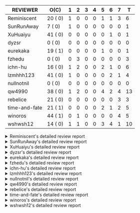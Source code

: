 |   REVIEWER    |  O(C)   | 1 | 2 | 3 | 4 | 5 | 6 | 7 | T  |
|---------------|---------|---|---|---|---|---|---|---|----|
| Reminiscent   | 20 ( 0) | 1 | 0 | 0 | 0 | 1 | 1 | 3 |  6 |
| SunRunAway    |  7 ( 0) | 1 | 0 | 0 | 0 | 0 | 0 | 0 |  1 |
| XuHuaiyu      | 41 ( 0) | 0 | 0 | 0 | 0 | 0 | 1 | 0 |  1 |
| dyzsr         |  0 ( 0) | 0 | 0 | 0 | 0 | 0 | 0 | 0 |  0 |
| eurekaka      | 19 ( 1) | 0 | 0 | 0 | 0 | 1 | 0 | 0 |  1 |
| fzhedu        |  0 ( 0) | 0 | 3 | 0 | 0 | 0 | 0 | 0 |  3 |
| ichn-hu       | 16 ( 0) | 1 | 2 | 0 | 0 | 2 | 1 | 0 |  6 |
| lzmhhh123     | 41 ( 0) | 1 | 0 | 0 | 0 | 0 | 2 | 1 |  4 |
| nullnotnil    |  0 ( 0) | 0 | 0 | 0 | 0 | 0 | 0 | 0 |  0 |
| qw4990        | 38 ( 0) | 1 | 2 | 0 | 0 | 4 | 2 | 4 | 13 |
| rebelice      | 21 ( 0) | 0 | 0 | 0 | 0 | 0 | 0 | 3 |  3 |
| time-and-fate | 21 ( 1) | 0 | 0 | 0 | 0 | 2 | 1 | 2 |  5 |
| winoros       | 44 ( 1) | 0 | 1 | 0 | 0 | 0 | 0 | 4 |  5 |
| wshwsh12      | 14 ( 0) | 1 | 1 | 0 | 0 | 3 | 4 | 1 | 10 |


<details> 
  <summary>Reminiscent's detailed review report</summary> 

## To Be Reviewed

|    REPO    |                                                                          PR                                                                           | C | LASTED |
|------------|-------------------------------------------------------------------------------------------------------------------------------------------------------|---|--------|
| tidb/26261 | [util/ranger: fix wrong range calculation of prefix index when appending ranges to point ranges (#26066)](https://github.com/pingcap/tidb/pull/26261) |   | 40d21h |
| tidb/26474 | [planner: fix the unstable unit test TestTableFromMeta (#26463)](https://github.com/pingcap/tidb/pull/26474)                                          |   | 33d16h |
| tidb/26475 | [planner: fix the unstable unit test TestTableFromMeta (#26463)](https://github.com/pingcap/tidb/pull/26475)                                          |   | 33d16h |
| tidb/26476 | [planner: fix the unstable unit test TestTableFromMeta (#26463)](https://github.com/pingcap/tidb/pull/26476)                                          |   | 33d16h |
| tidb/26491 | [planner: fix the unstable test TestOrderedResultModeOnOtherOperators (#26481)](https://github.com/pingcap/tidb/pull/26491)                           |   | 32d23h |
| tidb/26492 | [planner: fix the unstable test TestOrderedResultModeOnOtherOperators (#26481)](https://github.com/pingcap/tidb/pull/26492)                           |   | 32d23h |
| tidb/26493 | [planner: fix the unstable test TestOrderedResultModeOnOtherOperators (#26481)](https://github.com/pingcap/tidb/pull/26493)                           |   | 32d23h |
| tidb/26498 | [planner: fix the unstable unit test `TestAnalyzeIncremental` (#26460)](https://github.com/pingcap/tidb/pull/26498)                                   |   | 32d20h |
| tidb/26499 | [planner: fix the unstable unit test `TestAnalyzeIncremental` (#26460)](https://github.com/pingcap/tidb/pull/26499)                                   |   | 32d20h |
| tidb/26501 | [planner: fix the unstable unit test `TestAnalyzeIncremental` (#26460)](https://github.com/pingcap/tidb/pull/26501)                                   |   | 32d19h |
| tidb/26503 | [planner: fix goroutine leak problem in some unit tests (#26500)](https://github.com/pingcap/tidb/pull/26503)                                         |   | 32d19h |
| tidb/26733 | [statistics: fix the fomula for checking outdated stats (#26728)](https://github.com/pingcap/tidb/pull/26733)                                         |   | 26d11h |
| tidb/26734 | [statistics: fix the fomula for checking outdated stats (#26728)](https://github.com/pingcap/tidb/pull/26734)                                         |   | 26d11h |
| tidb/26735 | [statistics: fix the fomula for checking outdated stats (#26728)](https://github.com/pingcap/tidb/pull/26735)                                         |   | 26d11h |
| tidb/26851 | [planner: fix the unstable test case TestAnalyzeIncremental (#26848)](https://github.com/pingcap/tidb/pull/26851)                                     |   | 21d15h |
| tidb/26852 | [planner: fix the unstable test case TestAnalyzeIncremental (#26848)](https://github.com/pingcap/tidb/pull/26852)                                     |   | 21d15h |
| tidb/26893 | [executor: fix several analyze related unstable tests (#26875)](https://github.com/pingcap/tidb/pull/26893)                                           |   | 20d18h |
| tidb/26911 | [planner: fix the issue that UnionScan returns wrong results in dynamic mode (#26876)](https://github.com/pingcap/tidb/pull/26911)                    |   | 19d23h |
| tidb/26912 | [planner: fix the issue that UnionScan returns wrong results in dynamic mode (#26876)](https://github.com/pingcap/tidb/pull/26912)                    |   | 19d22h |
| tidb/27161 | [planner: correctly set StatsVersion of tablePlan in copTask](https://github.com/pingcap/tidb/pull/27161)                                             |   | 12d15h |


## Reviewed in Last 7 Days

|    REPO    |                                                     PR                                                      | C | D |   R   |
|------------|-------------------------------------------------------------------------------------------------------------|---|---|-------|
| tidb/27433 | [planner/core: migrate leak tests to goleak](https://github.com/pingcap/tidb/pull/27433)                    |   | 1 | 3d18h |
| docs/6184  | [Updated sql-plan-management.md](https://github.com/pingcap/docs/pull/6184)                                 |   | 5 | 2d19h |
| tidb/27277 | [planner/cascades: migrate test-infra to testify ](https://github.com/pingcap/tidb/pull/27277)              |   | 6 | 2d6h  |
| tidb/27335 | [planner: fix some unstable prepare-cache test cases](https://github.com/pingcap/tidb/pull/27335)           |   | 7 | 0h    |
| tidb/27329 | [planner: fix two test cases that use the wrong collation name](https://github.com/pingcap/tidb/pull/27329) |   | 7 | 0h    |
| docs/6146  | [update doc for SPM](https://github.com/pingcap/docs/pull/6146)                                             |   | 7 | 6d20h |


</details> 


<details> 
  <summary>SunRunAway's detailed review report</summary> 

## To Be Reviewed

|    REPO    |                                                          PR                                                          | C | LASTED  |
|------------|----------------------------------------------------------------------------------------------------------------------|---|---------|
| tidb/19807 | [executor: parallel evaluation for hash aggregate distinct](https://github.com/pingcap/tidb/pull/19807)              |   | 354d10h |
| tidb/21834 | [planner: enhanced index range calculation plan](https://github.com/pingcap/tidb/pull/21834)                         |   | 251d18h |
| tidb/21956 | [planner/preprocessor: disallow into-outfile clause in some place](https://github.com/pingcap/tidb/pull/21956)       |   | 244d23h |
| tidb/25385 | [executor: global kill 32bits (local connID part)](https://github.com/pingcap/tidb/pull/25385)                       |   | 72d10h  |
| tidb/27528 | [executor: make `group_concat` function consider the collation (#27490)](https://github.com/pingcap/tidb/pull/27528) |   | 21h     |
| tidb/27529 | [executor: make `group_concat` function consider the collation (#27490)](https://github.com/pingcap/tidb/pull/27529) |   | 21h     |
| tidb/27530 | [executor: make `group_concat` function consider the collation (#27490)](https://github.com/pingcap/tidb/pull/27530) |   | 21h     |


## Reviewed in Last 7 Days

|     REPO     |                                              PR                                               | C | D |   R   |
|--------------|-----------------------------------------------------------------------------------------------|---|---|-------|
| docs-cn/6716 | [sysvar: add doc for tidb-restricted-read-only](https://github.com/pingcap/docs-cn/pull/6716) |   | 1 | 33d3h |


</details> 


<details> 
  <summary>XuHuaiyu's detailed review report</summary> 

## To Be Reviewed

|     REPO     |                                                                                          PR                                                                                          | C | LASTED  |
|--------------|--------------------------------------------------------------------------------------------------------------------------------------------------------------------------------------|---|---------|
| docs-cn/5561 | [Add sql optimization-related docs to toc](https://github.com/pingcap/docs-cn/pull/5561)                                                                                             |   | 183d15h |
| docs-cn/6716 | [sysvar: add doc for tidb-restricted-read-only](https://github.com/pingcap/docs-cn/pull/6716)                                                                                        |   | 33d18h  |
| tidb/21401   | [expression: incompatibility with MySQL for ADDTIME()](https://github.com/pingcap/tidb/pull/21401)                                                                                   |   | 267d11h |
| docs-cn/6757 | [Remove two deprecated flags](https://github.com/pingcap/docs-cn/pull/6757)                                                                                                          |   | 26d19h  |
| tidb/26364   | [planner: unify the terms NDV and cardinality in the optimizer (#26345)](https://github.com/pingcap/tidb/pull/26364)                                                                 |   | 35d22h  |
| tidb/26566   | [expression, executor: fix type infer for greatest/leastest(datetime) (#26533)](https://github.com/pingcap/tidb/pull/26566)                                                          |   | 29d17h  |
| tidb/26671   | [expression: Fix wrong charset and collation for case when function (#26663)](https://github.com/pingcap/tidb/pull/26671)                                                            |   | 28d10h  |
| tidb/26672   | [expression: Fix wrong charset and collation for case when function (#26663)](https://github.com/pingcap/tidb/pull/26672)                                                            |   | 28d10h  |
| tidb/26673   | [expression: Fix wrong charset and collation for case when function (#26663)](https://github.com/pingcap/tidb/pull/26673)                                                            |   | 28d10h  |
| tidb/26707   | [statistics: trigger auto-analyze based on histogram row count (#24382)](https://github.com/pingcap/tidb/pull/26707)                                                                 |   | 27d16h  |
| tidb/26724   | [expression: fix float64 overflow check in plus/minus real function (#24179)](https://github.com/pingcap/tidb/pull/26724)                                                            |   | 26d18h  |
| tidb/26725   | [expression: fix float64 overflow check in plus/minus real function (#24179)](https://github.com/pingcap/tidb/pull/26725)                                                            |   | 26d18h  |
| tidb/26893   | [executor: fix several analyze related unstable tests (#26875)](https://github.com/pingcap/tidb/pull/26893)                                                                          |   | 20d18h  |
| tidb/26911   | [planner: fix the issue that UnionScan returns wrong results in dynamic mode (#26876)](https://github.com/pingcap/tidb/pull/26911)                                                   |   | 19d23h  |
| tidb/26912   | [planner: fix the issue that UnionScan returns wrong results in dynamic mode (#26876)](https://github.com/pingcap/tidb/pull/26912)                                                   |   | 19d22h  |
| tidb/26925   | [expression: Push down ADDDATE(), DATE_ADD() on String, Real types (#26441)](https://github.com/pingcap/tidb/pull/26925)                                                             |   | 19d18h  |
| tidb/26961   | [expression: Add missing pbcode for functions `InetAton/InetNtoa/Inet6Aton/Inet6Ntoa/IsIPv4/IsIPv4Compat/IsIPv4Mapped/IsIPv6`. (#26939)](https://github.com/pingcap/tidb/pull/26961) |   | 18d18h  |
| tidb/26995   | [expression/expression: add pushdown functions (#26786)](https://github.com/pingcap/tidb/pull/26995)                                                                                 |   | 16d12h  |
| tidb/27080   | [executor: change the time record way of IndexLookUp executor](https://github.com/pingcap/tidb/pull/27080)                                                                           |   | 14d15h  |
| tidb/27110   | [executor: fix unexpected behavior when casting invalid string to date (#26784)](https://github.com/pingcap/tidb/pull/27110)                                                         |   | 13d18h  |
| tidb/27112   | [executor: fix unexpected behavior when casting invalid string to date (#26784)](https://github.com/pingcap/tidb/pull/27112)                                                         |   | 13d18h  |
| tidb/27195   | [expression: do not derive filters containing null sensitive functions from outer join (#27067)](https://github.com/pingcap/tidb/pull/27195)                                         |   | 11d19h  |
| tidb/27258   | [planner: fix wrong selection push down when having above agg (#27021)](https://github.com/pingcap/tidb/pull/27258)                                                                  |   | 8d13h   |
| tidb/27282   | [planner: add missing column for Apply convert to Join (#27246)](https://github.com/pingcap/tidb/pull/27282)                                                                         |   | 7d22h   |
| tidb/27283   | [planner: add missing column for Apply convert to Join (#27246)](https://github.com/pingcap/tidb/pull/27283)                                                                         |   | 7d22h   |
| tidb/27284   | [planner: add missing column for Apply convert to Join (#27246)](https://github.com/pingcap/tidb/pull/27284)                                                                         |   | 7d22h   |
| tidb/27293   | [planner: generate tableDual when partition pruning failed (#26894)](https://github.com/pingcap/tidb/pull/27293)                                                                     |   | 7d19h   |
| tidb/27315   | [go.mod: update parser to fix the parse error for subquery (#25647)](https://github.com/pingcap/tidb/pull/27315)                                                                     |   | 7d13h   |
| tidb/27368   | [expression: fix extract bug when argument is a negative duration (#27318)](https://github.com/pingcap/tidb/pull/27368)                                                              |   | 5d20h   |
| tidb/27378   | [distsql: fix goroutine/memory leak for streaming when query is cancelled (#27354)](https://github.com/pingcap/tidb/pull/27378)                                                      |   | 5d18h   |
| tidb/27379   | [distsql: fix goroutine/memory leak for streaming when query is cancelled (#27354)](https://github.com/pingcap/tidb/pull/27379)                                                      |   | 5d18h   |
| tidb/27380   | [distsql: fix goroutine/memory leak for streaming when query is cancelled (#27354)](https://github.com/pingcap/tidb/pull/27380)                                                      |   | 5d18h   |
| tidb/27403   | [expression: round function for int should use round half up rule](https://github.com/pingcap/tidb/pull/27403)                                                                       |   | 5d10h   |
| tidb/27417   | [expression: Fix wrong way to check for overflow (#27122)](https://github.com/pingcap/tidb/pull/27417)                                                                               |   | 4d21h   |
| tidb/27499   | [executor: calling child.Open() after initialization for HashJoin](https://github.com/pingcap/tidb/pull/27499)                                                                       |   | 1d18h   |
| tidb/27528   | [executor: make `group_concat` function consider the collation (#27490)](https://github.com/pingcap/tidb/pull/27528)                                                                 |   | 21h     |
| tidb/27529   | [executor: make `group_concat` function consider the collation (#27490)](https://github.com/pingcap/tidb/pull/27529)                                                                 |   | 21h     |
| tidb/27530   | [executor: make `group_concat` function consider the collation (#27490)](https://github.com/pingcap/tidb/pull/27530)                                                                 |   | 21h     |
| tidb/27548   | [planner: fix expression rewrite makes between expr infers wrong collation. (#27254)](https://github.com/pingcap/tidb/pull/27548)                                                    |   | 15h     |
| tidb/27549   | [planner: fix expression rewrite makes between expr infers wrong collation. (#27254)](https://github.com/pingcap/tidb/pull/27549)                                                    |   | 15h     |
| tidb/27550   | [planner: fix expression rewrite makes between expr infers wrong collation. (#27254)](https://github.com/pingcap/tidb/pull/27550)                                                    |   | 15h     |


## Reviewed in Last 7 Days

|    REPO    |                                                           PR                                                           | C | D |  R  |
|------------|------------------------------------------------------------------------------------------------------------------------|---|---|-----|
| tidb/27354 | [distsql: fix goroutine/memory leak for streaming when query is cancelled](https://github.com/pingcap/tidb/pull/27354) |   | 6 | 14h |


</details> 


<details> 
  <summary>dyzsr's detailed review report</summary> 

## To Be Reviewed

| REPO | PR | C | LASTED |
|------|----|---|--------|


## Reviewed in Last 7 Days

| REPO | PR | C | D | R |
|------|----|---|---|---|


</details> 


<details> 
  <summary>eurekaka's detailed review report</summary> 

## To Be Reviewed

|    REPO    |                                                                         PR                                                                         | C | LASTED  |
|------------|----------------------------------------------------------------------------------------------------------------------------------------------------|---|---------|
| tidb/22416 | [core: fix subQuery at projection in only_full_group](https://github.com/pingcap/tidb/pull/22416)                                                  | Y | 220d11h |
| tidb/23316 | [planner: Fix rebuild range for prepared plan](https://github.com/pingcap/tidb/pull/23316)                                                         |   | 162d17h |
| tidb/23373 | [executor: fix get var expr when session var is hex literal (#23241)](https://github.com/pingcap/tidb/pull/23373)                                  |   | 160d19h |
| tidb/24061 | [statistics: fix some potential panic in statistics (#23988)](https://github.com/pingcap/tidb/pull/24061)                                          |   | 131d13h |
| tidb/24556 | [planner: add MergeAdjacentWindow rule for cascades](https://github.com/pingcap/tidb/pull/24556)                                                   |   | 105d10h |
| tidb/25845 | [planner,executor: fix 'select ...(join on partition table) for update' panic (#21148)](https://github.com/pingcap/tidb/pull/25845)                |   | 55d19h  |
| tidb/26098 | [executor, planner: add support for SQL_CALC_FOUND_ROWS](https://github.com/pingcap/tidb/pull/26098)                                               |   | 45d23h  |
| tidb/26658 | [planner: fix CTE bug when MergeJoin is used (#25514)](https://github.com/pingcap/tidb/pull/26658)                                                 |   | 28d15h  |
| tidb/26734 | [statistics: fix the fomula for checking outdated stats (#26728)](https://github.com/pingcap/tidb/pull/26734)                                      |   | 26d11h  |
| tidb/26963 | [ddl: tidb panic while query hash partition table with is null condition (#23849)](https://github.com/pingcap/tidb/pull/26963)                     |   | 18d16h  |
| tidb/27099 | [planner: support expression index for view](https://github.com/pingcap/tidb/pull/27099)                                                           |   | 13d19h  |
| tidb/27299 | [statistics: fix "data too long" error when dumping stats from table with new collation data (#27033)](https://github.com/pingcap/tidb/pull/27299) |   | 7d18h   |
| tidb/27300 | [statistics: fix "data too long" error when dumping stats from table with new collation data (#27033)](https://github.com/pingcap/tidb/pull/27300) |   | 7d18h   |
| tidb/27301 | [statistics: fix "data too long" error when dumping stats from table with new collation data (#27033)](https://github.com/pingcap/tidb/pull/27301) |   | 7d18h   |
| tidb/27302 | [statistics: fix "data too long" error when dumping stats from table with new collation data (#27033)](https://github.com/pingcap/tidb/pull/27302) |   | 7d18h   |
| tidb/27308 | [statistics: fix a error check to prevent nil dereference (#27295)](https://github.com/pingcap/tidb/pull/27308)                                    |   | 7d17h   |
| tidb/27548 | [planner: fix expression rewrite makes between expr infers wrong collation. (#27254)](https://github.com/pingcap/tidb/pull/27548)                  |   | 15h     |
| tidb/27549 | [planner: fix expression rewrite makes between expr infers wrong collation. (#27254)](https://github.com/pingcap/tidb/pull/27549)                  |   | 15h     |
| tidb/27550 | [planner: fix expression rewrite makes between expr infers wrong collation. (#27254)](https://github.com/pingcap/tidb/pull/27550)                  |   | 15h     |


## Reviewed in Last 7 Days

|     REPO     |                              PR                               | C | D |  R  |
|--------------|---------------------------------------------------------------|---|---|-----|
| docs-cn/6896 | [spm: fix typo](https://github.com/pingcap/docs-cn/pull/6896) |   | 5 | 15h |


</details> 


<details> 
  <summary>fzhedu's detailed review report</summary> 

## To Be Reviewed

| REPO | PR | C | LASTED |
|------|----|---|--------|


## Reviewed in Last 7 Days

|    REPO    |                                                         PR                                                         | C | D |   R    |
|------------|--------------------------------------------------------------------------------------------------------------------|---|---|--------|
| tidb/27029 | [planner: add projection pushdown to tikv](https://github.com/pingcap/tidb/pull/27029)                             |   | 2 | 14d16h |
| tics/2741  | [Fix dupliated serialization for broadcast join in MPPTunnelSet::write](https://github.com/pingcap/tics/pull/2741) |   | 2 | 2h     |
| tics/2574  | [Separate MPPTunnel into a single file](https://github.com/pingcap/tics/pull/2574)                                 |   | 2 | 18d12h |


</details> 


<details> 
  <summary>ichn-hu's detailed review report</summary> 

## To Be Reviewed

|    REPO    |                                                           PR                                                           | C | LASTED  |
|------------|------------------------------------------------------------------------------------------------------------------------|---|---------|
| tidb/20903 | [planner: fix confused and unnecessary double-projection in plans.](https://github.com/pingcap/tidb/pull/20903)        |   | 291d17h |
| tidb/22631 | [executor: refine window processor](https://github.com/pingcap/tidb/pull/22631)                                        |   | 205d23h |
| tidb/26000 | [expression: fix incompatible last_day func behavior in sql mode (#25953)](https://github.com/pingcap/tidb/pull/26000) |   | 49d15h  |
| tidb/27119 | [executor: fix json_objectagg() on varbinary type](https://github.com/pingcap/tidb/pull/27119)                         |   | 13d16h  |
| tidb/27403 | [expression: round function for int should use round half up rule](https://github.com/pingcap/tidb/pull/27403)         |   | 5d10h   |
| tidb/27416 | [expression: Fix wrong way to check for overflow (#27122)](https://github.com/pingcap/tidb/pull/27416)                 |   | 4d21h   |
| tidb/27417 | [expression: Fix wrong way to check for overflow (#27122)](https://github.com/pingcap/tidb/pull/27417)                 |   | 4d21h   |
| tidb/27418 | [expression: Fix wrong way to check for overflow (#27122)](https://github.com/pingcap/tidb/pull/27418)                 |   | 4d21h   |
| tidb/27419 | [expression: Fix wrong way to check for overflow (#27122)](https://github.com/pingcap/tidb/pull/27419)                 |   | 4d21h   |
| tidb/27451 | [expression: fix wrong result for date add sub (#27244)](https://github.com/pingcap/tidb/pull/27451)                   |   | 4d16h   |
| tidb/27452 | [expression: fix wrong result for date add sub (#27244)](https://github.com/pingcap/tidb/pull/27452)                   |   | 4d16h   |
| tidb/27453 | [expression: fix wrong result for date add sub (#27244)](https://github.com/pingcap/tidb/pull/27453)                   |   | 4d16h   |
| tidb/27454 | [expression: fix wrong result for date add sub (#27244)](https://github.com/pingcap/tidb/pull/27454)                   |   | 4d16h   |
| tidb/27528 | [executor: make `group_concat` function consider the collation (#27490)](https://github.com/pingcap/tidb/pull/27528)   |   | 21h     |
| tidb/27529 | [executor: make `group_concat` function consider the collation (#27490)](https://github.com/pingcap/tidb/pull/27529)   |   | 21h     |
| tidb/27530 | [executor: make `group_concat` function consider the collation (#27490)](https://github.com/pingcap/tidb/pull/27530)   |   | 21h     |


## Reviewed in Last 7 Days

|        REPO        |                                                        PR                                                         | C | D |   R    |
|--------------------|-------------------------------------------------------------------------------------------------------------------|---|---|--------|
| tidb/26651         | [expression, executor: introduce propagateType for castDecimalAsReal](https://github.com/pingcap/tidb/pull/26651) |   | 1 | 27d21h |
| tidb/27490         | [executor: make `group_concat` function consider the collation](https://github.com/pingcap/tidb/pull/27490)       |   | 2 | 1h     |
| tidb-dev-guide/104 | [install-golang: grammar review](https://github.com/pingcap/tidb-dev-guide/pull/104)                              |   | 2 | 0h     |
| tidb/27244         | [expression: fix wrong result for date add sub](https://github.com/pingcap/tidb/pull/27244)                       |   | 5 | 4d0h   |
| tidb/27122         | [expression: Fix wrong way to check for overflow](https://github.com/pingcap/tidb/pull/27122)                     |   | 5 | 8d17h  |
| tidb/27360         | [expression: support pushing function `ROUND` to TiFlash](https://github.com/pingcap/tidb/pull/27360)             |   | 6 | 5h     |


</details> 


<details> 
  <summary>lzmhhh123's detailed review report</summary> 

## To Be Reviewed

|     REPO     |                                                                                          PR                                                                                          | C | LASTED  |
|--------------|--------------------------------------------------------------------------------------------------------------------------------------------------------------------------------------|---|---------|
| docs-cn/6861 | [Add description about table name/alias specifying for read_from_storage hint](https://github.com/pingcap/docs-cn/pull/6861)                                                         |   | 11d13h  |
| tidb/22631   | [executor: refine window processor](https://github.com/pingcap/tidb/pull/22631)                                                                                                      |   | 205d23h |
| docs/6164    | [Add description about table name/alias specifying for read_from_storage hint](https://github.com/pingcap/docs/pull/6164)                                                            |   | 11d13h  |
| tidb/24778   | [expression: Push down group concat to TiFlash](https://github.com/pingcap/tidb/pull/24778)                                                                                          |   | 96d22h  |
| tikv/10616   | [copr: fix Max/Min bug when comparing signed and unsigned int64 (#10167)](https://github.com/tikv/tikv/pull/10616)                                                                   |   | 32d21h  |
| tidb/26005   | [expression: fix cast string like '.1a1' to decimal has no warnings information](https://github.com/pingcap/tidb/pull/26005)                                                         |   | 49d13h  |
| tikv/10617   | [copr: fix Max/Min bug when comparing signed and unsigned int64 (#10167)](https://github.com/tikv/tikv/pull/10617)                                                                   |   | 32d21h  |
| tidb/26152   | [types: year function can't handle some date string](https://github.com/pingcap/tidb/pull/26152)                                                                                     |   | 43d14h  |
| tidb/26343   | [metrics: fix copr-cache metrics (#26339)](https://github.com/pingcap/tidb/pull/26343)                                                                                               |   | 36d17h  |
| tidb/26455   | [util: fix range building for binary literal (#23699)](https://github.com/pingcap/tidb/pull/26455)                                                                                   |   | 33d20h  |
| tidb/26501   | [planner: fix the unstable unit test `TestAnalyzeIncremental` (#26460)](https://github.com/pingcap/tidb/pull/26501)                                                                  |   | 32d19h  |
| tidb/26673   | [expression: Fix wrong charset and collation for case when function (#26663)](https://github.com/pingcap/tidb/pull/26673)                                                            |   | 28d10h  |
| tidb/26724   | [expression: fix float64 overflow check in plus/minus real function (#24179)](https://github.com/pingcap/tidb/pull/26724)                                                            |   | 26d18h  |
| tidb/26725   | [expression: fix float64 overflow check in plus/minus real function (#24179)](https://github.com/pingcap/tidb/pull/26725)                                                            |   | 26d18h  |
| tidb/26735   | [statistics: fix the fomula for checking outdated stats (#26728)](https://github.com/pingcap/tidb/pull/26735)                                                                        |   | 26d11h  |
| tidb/26852   | [planner: fix the unstable test case TestAnalyzeIncremental (#26848)](https://github.com/pingcap/tidb/pull/26852)                                                                    |   | 21d15h  |
| tidb/26888   | [types: fix inaccurate return type of plus between bit and int](https://github.com/pingcap/tidb/pull/26888)                                                                          |   | 20d19h  |
| tidb/26904   | [executor: make NO_ZERO_IN_DATE affect the default values (#26828)](https://github.com/pingcap/tidb/pull/26904)                                                                      |   | 20d6h   |
| tidb/26918   | [expression: Support mathematical functions pushdown to tiflash (#25596)](https://github.com/pingcap/tidb/pull/26918)                                                                |   | 19d19h  |
| tidb/26919   | [expression: Support mathematical functions pushdown to tiflash (#25596)](https://github.com/pingcap/tidb/pull/26919)                                                                |   | 19d19h  |
| tidb/26924   | [expression: Push down ADDDATE(), DATE_ADD() on String, Real types (#26441)](https://github.com/pingcap/tidb/pull/26924)                                                             |   | 19d18h  |
| tidb/26960   | [expression: Add missing pbcode for functions `InetAton/InetNtoa/Inet6Aton/Inet6Ntoa/IsIPv4/IsIPv4Compat/IsIPv4Mapped/IsIPv6`. (#26939)](https://github.com/pingcap/tidb/pull/26960) |   | 18d18h  |
| tidb/26967   | [planner: add missing distinct flag for Apply convert to join (#26959)](https://github.com/pingcap/tidb/pull/26967)                                                                  |   | 18d15h  |
| tidb/26968   | [planner: add missing distinct flag for Apply convert to join (#26959)](https://github.com/pingcap/tidb/pull/26968)                                                                  |   | 18d15h  |
| tidb/26969   | [planner: add missing distinct flag for Apply convert to join (#26959)](https://github.com/pingcap/tidb/pull/26969)                                                                  |   | 18d15h  |
| tidb/27062   | [planner: fix bug when unfolding wildcard in view definiton (#25226)](https://github.com/pingcap/tidb/pull/27062)                                                                    |   | 14d19h  |
| tidb/27063   | [planner: fix bug when unfolding wildcard in view definiton (#25226)](https://github.com/pingcap/tidb/pull/27063)                                                                    |   | 14d19h  |
| tidb/27110   | [executor: fix unexpected behavior when casting invalid string to date (#26784)](https://github.com/pingcap/tidb/pull/27110)                                                         |   | 13d18h  |
| tidb/27194   | [expression: do not derive filters containing null sensitive functions from outer join (#27067)](https://github.com/pingcap/tidb/pull/27194)                                         |   | 11d19h  |
| tidb/27212   | [planner: fix wrong charset about union result of date type and int](https://github.com/pingcap/tidb/pull/27212)                                                                     |   | 11d14h  |
| tidb/27258   | [planner: fix wrong selection push down when having above agg (#27021)](https://github.com/pingcap/tidb/pull/27258)                                                                  |   | 8d13h   |
| tidb/27282   | [planner: add missing column for Apply convert to Join (#27246)](https://github.com/pingcap/tidb/pull/27282)                                                                         |   | 7d22h   |
| tidb/27283   | [planner: add missing column for Apply convert to Join (#27246)](https://github.com/pingcap/tidb/pull/27283)                                                                         |   | 7d22h   |
| tidb/27284   | [planner: add missing column for Apply convert to Join (#27246)](https://github.com/pingcap/tidb/pull/27284)                                                                         |   | 7d22h   |
| tidb/27301   | [statistics: fix "data too long" error when dumping stats from table with new collation data (#27033)](https://github.com/pingcap/tidb/pull/27301)                                   |   | 7d18h   |
| tidb/27316   | [go.mod: update parser to fix the parse error for subquery (#25647)](https://github.com/pingcap/tidb/pull/27316)                                                                     |   | 7d13h   |
| tidb/27367   | [expression: fix extract bug when argument is a negative duration (#27318)](https://github.com/pingcap/tidb/pull/27367)                                                              |   | 5d20h   |
| tidb/27412   | [planner: fix tablesample 'order by' clause from partitioned table (#27383)](https://github.com/pingcap/tidb/pull/27412)                                                             |   | 4d21h   |
| tidb/27453   | [expression: fix wrong result for date add sub (#27244)](https://github.com/pingcap/tidb/pull/27453)                                                                                 |   | 4d16h   |
| tidb/27528   | [executor: make `group_concat` function consider the collation (#27490)](https://github.com/pingcap/tidb/pull/27528)                                                                 |   | 21h     |
| tidb/27549   | [planner: fix expression rewrite makes between expr infers wrong collation. (#27254)](https://github.com/pingcap/tidb/pull/27549)                                                    |   | 15h     |


## Reviewed in Last 7 Days

|    REPO     |                                                           PR                                                            | C | D |   R    |
|-------------|-------------------------------------------------------------------------------------------------------------------------|---|---|--------|
| tidb/27022  | [planner: fix column count mismatch error when push down Agg to UnionExec.](https://github.com/pingcap/tidb/pull/27022) |   | 1 | 14d22h |
| tidb/27382  | [*: update parser to fix IT](https://github.com/pingcap/tidb/pull/27382)                                                |   | 6 | 2h     |
| parser/1317 | [fix select field again](https://github.com/pingcap/parser/pull/1317)                                                   |   | 6 | 0h     |
| parser/1311 | [fix sel field](https://github.com/pingcap/parser/pull/1311)                                                            |   | 7 | 0h     |


</details> 


<details> 
  <summary>nullnotnil's detailed review report</summary> 

## To Be Reviewed

| REPO | PR | C | LASTED |
|------|----|---|--------|


## Reviewed in Last 7 Days

| REPO | PR | C | D | R |
|------|----|---|---|---|


</details> 


<details> 
  <summary>qw4990's detailed review report</summary> 

## To Be Reviewed

|     REPO     |                                                                          PR                                                                           | C | LASTED  |
|--------------|-------------------------------------------------------------------------------------------------------------------------------------------------------|---|---------|
| tidb/21018   | [planner: don't push down null sensitive join conditions (#19620)](https://github.com/pingcap/tidb/pull/21018)                                        |   | 285d17h |
| docs-cn/5561 | [Add sql optimization-related docs to toc](https://github.com/pingcap/docs-cn/pull/5561)                                                              |   | 183d15h |
| tidb/23590   | [planner, table: optimize the list partition pruner for range query](https://github.com/pingcap/tidb/pull/23590)                                      |   | 151d16h |
| tidb/25845   | [planner,executor: fix 'select ...(join on partition table) for update' panic (#21148)](https://github.com/pingcap/tidb/pull/25845)                   |   | 55d19h  |
| tidb/26261   | [util/ranger: fix wrong range calculation of prefix index when appending ranges to point ranges (#26066)](https://github.com/pingcap/tidb/pull/26261) |   | 40d21h  |
| tidb/26323   | [planner: use multi-layer projections for subquery selection (#8190)](https://github.com/pingcap/tidb/pull/26323)                                     |   | 37d6h   |
| tidb/26493   | [planner: fix the unstable test TestOrderedResultModeOnOtherOperators (#26481)](https://github.com/pingcap/tidb/pull/26493)                           |   | 32d23h  |
| tidb/26499   | [planner: fix the unstable unit test `TestAnalyzeIncremental` (#26460)](https://github.com/pingcap/tidb/pull/26499)                                   |   | 32d20h  |
| tidb/26563   | [planner/core: fix a panic when select for update on join partition table with normal table (#26373)](https://github.com/pingcap/tidb/pull/26563)     |   | 29d17h  |
| tidb/26631   | [executor: fix table id to partition id mapping in select lock executor (#26380)](https://github.com/pingcap/tidb/pull/26631)                         |   | 28d21h  |
| tidb/26658   | [planner: fix CTE bug when MergeJoin is used (#25514)](https://github.com/pingcap/tidb/pull/26658)                                                    |   | 28d15h  |
| tidb/26672   | [expression: Fix wrong charset and collation for case when function (#26663)](https://github.com/pingcap/tidb/pull/26672)                             |   | 28d10h  |
| tidb/26702   | [variable, ddl: allow auto inc columns in generated columns and expression indexes (#23940)](https://github.com/pingcap/tidb/pull/26702)              |   | 27d17h  |
| tidb/26851   | [planner: fix the unstable test case TestAnalyzeIncremental (#26848)](https://github.com/pingcap/tidb/pull/26851)                                     |   | 21d15h  |
| tidb/26893   | [executor: fix several analyze related unstable tests (#26875)](https://github.com/pingcap/tidb/pull/26893)                                           |   | 20d18h  |
| tidb/26903   | [executor: make NO_ZERO_IN_DATE affect the default values (#26828)](https://github.com/pingcap/tidb/pull/26903)                                       |   | 20d6h   |
| tidb/26919   | [expression: Support mathematical functions pushdown to tiflash (#25596)](https://github.com/pingcap/tidb/pull/26919)                                 |   | 19d19h  |
| tidb/26927   | [expression: support date function pushed down to tiflash (#26640)](https://github.com/pingcap/tidb/pull/26927)                                       |   | 19d18h  |
| tidb/26969   | [planner: add missing distinct flag for Apply convert to join (#26959)](https://github.com/pingcap/tidb/pull/26969)                                   |   | 18d15h  |
| tidb/27006   | [excutor: fix the date precision of builtinCastDurationAsStringSig.vecEvalString (#23332)](https://github.com/pingcap/tidb/pull/27006)                |   | 16d0h   |
| tidb/27053   | [Revert "ddl: fix create partition table error under NO_UNSIGNED_SUBTRACTION" (#26935)](https://github.com/pingcap/tidb/pull/27053)                   |   | 14d22h  |
| tidb/27062   | [planner: fix bug when unfolding wildcard in view definiton (#25226)](https://github.com/pingcap/tidb/pull/27062)                                     |   | 14d19h  |
| tidb/27063   | [planner: fix bug when unfolding wildcard in view definiton (#25226)](https://github.com/pingcap/tidb/pull/27063)                                     |   | 14d19h  |
| tidb/27100   | [Revert "ddl: fix create partition table error under NO_UNSIGNED_SUBTRACTION" (#26935)](https://github.com/pingcap/tidb/pull/27100)                   |   | 13d19h  |
| tidb/27260   | [planner: do not merge the generated column stats to global stats (#27256)](https://github.com/pingcap/tidb/pull/27260)                               |   | 8d12h   |
| tidb/27293   | [planner: generate tableDual when partition pruning failed (#26894)](https://github.com/pingcap/tidb/pull/27293)                                      |   | 7d19h   |
| tidb/27300   | [statistics: fix "data too long" error when dumping stats from table with new collation data (#27033)](https://github.com/pingcap/tidb/pull/27300)    |   | 7d18h   |
| tidb/27305   | [statistics: fix a error check to prevent nil dereference (#27295)](https://github.com/pingcap/tidb/pull/27305)                                       |   | 7d17h   |
| tidb/27306   | [statistics: fix a error check to prevent nil dereference (#27295)](https://github.com/pingcap/tidb/pull/27306)                                       |   | 7d17h   |
| tidb/27308   | [statistics: fix a error check to prevent nil dereference (#27295)](https://github.com/pingcap/tidb/pull/27308)                                       |   | 7d17h   |
| tidb/27315   | [go.mod: update parser to fix the parse error for subquery (#25647)](https://github.com/pingcap/tidb/pull/27315)                                      |   | 7d13h   |
| tidb/27316   | [go.mod: update parser to fix the parse error for subquery (#25647)](https://github.com/pingcap/tidb/pull/27316)                                      |   | 7d13h   |
| tidb/27319   | [ddl: fix `DROP [GLOBAL] TEMPORARY TABLE IF EXISTS` returns error when table not exist (#27287)](https://github.com/pingcap/tidb/pull/27319)          |   | 7d12h   |
| tidb/27380   | [distsql: fix goroutine/memory leak for streaming when query is cancelled (#27354)](https://github.com/pingcap/tidb/pull/27380)                       |   | 5d18h   |
| tidb/27411   | [planner: fix tablesample 'order by' clause from partitioned table (#27383)](https://github.com/pingcap/tidb/pull/27411)                              |   | 4d21h   |
| tidb/27412   | [planner: fix tablesample 'order by' clause from partitioned table (#27383)](https://github.com/pingcap/tidb/pull/27412)                              |   | 4d21h   |
| tidb/27452   | [expression: fix wrong result for date add sub (#27244)](https://github.com/pingcap/tidb/pull/27452)                                                  |   | 4d16h   |
| tidb/27548   | [planner: fix expression rewrite makes between expr infers wrong collation. (#27254)](https://github.com/pingcap/tidb/pull/27548)                     |   | 15h     |


## Reviewed in Last 7 Days

|    REPO    |                                                                      PR                                                                      | C | D |   R    |
|------------|----------------------------------------------------------------------------------------------------------------------------------------------|---|---|--------|
| tidb/27433 | [planner/core: migrate leak tests to goleak](https://github.com/pingcap/tidb/pull/27433)                                                     |   | 1 | 3d18h  |
| tidb/27506 | [expression: make count distinct multi column aware of new collation (#27111)](https://github.com/pingcap/tidb/pull/27506)                   |   | 2 | 0h     |
| tidb/27507 | [expression: make count distinct multi column aware of new collation (#27111)](https://github.com/pingcap/tidb/pull/27507)                   |   | 2 | 0h     |
| tidb/27414 | [planner: fix tablesample 'order by' clause from partitioned table (#27383)](https://github.com/pingcap/tidb/pull/27414)                     |   | 5 | 3h     |
| docs/6159  | [Introduced 2 new variables](https://github.com/pingcap/docs/pull/6159)                                                                      |   | 5 | 7d1h   |
| tidb/27430 | [statistics: fix two unstable tests](https://github.com/pingcap/tidb/pull/27430)                                                             |   | 5 | 0h     |
| tidb/27383 | [planner: fix tablesample 'order by' clause from partitioned table](https://github.com/pingcap/tidb/pull/27383)                              |   | 5 | 19h    |
| tidb/26892 | [[DNM]executor: fix data race in tryFillViewColumnType](https://github.com/pingcap/tidb/pull/26892)                                          |   | 6 | 14d23h |
| tidb/26713 | [planner: don't change the point range when we convert the same type datum](https://github.com/pingcap/tidb/pull/26713)                      |   | 6 | 21d15h |
| tidb/27193 | [expression: do not derive filters containing null sensitive functions from outer join (#27067)](https://github.com/pingcap/tidb/pull/27193) |   | 7 | 5d0h   |
| tidb/27194 | [expression: do not derive filters containing null sensitive functions from outer join (#27067)](https://github.com/pingcap/tidb/pull/27194) |   | 7 | 5d0h   |
| tidb/27195 | [expression: do not derive filters containing null sensitive functions from outer join (#27067)](https://github.com/pingcap/tidb/pull/27195) |   | 7 | 5d0h   |
| tidb/24994 | [planner: don't extract hash keys from index join's OtherConds if inl_merge_join hint exists](https://github.com/pingcap/tidb/pull/24994)    |   | 7 | 78d17h |


</details> 


<details> 
  <summary>rebelice's detailed review report</summary> 

## To Be Reviewed

|     REPO     |                                                                 PR                                                                  | C | LASTED  |
|--------------|-------------------------------------------------------------------------------------------------------------------------------------|---|---------|
| docs/5185    | [sql-statements, information-schema: add `END_TIME` field for table `ANALYZE_STATUS`](https://github.com/pingcap/docs/pull/5185)    |   | 145d17h |
| docs-cn/5916 | [sql-statements, information-schema: add `END_TIME` field for table `ANALYZE_STATUS`](https://github.com/pingcap/docs-cn/pull/5916) |   | 145d17h |
| tidb/24033   | [statistics: fix some unstable tests in global stats (#23502)](https://github.com/pingcap/tidb/pull/24033)                          |   | 132d9h  |
| tidb/24374   | [planner: filter conflict read_from_storage hints (#24313)](https://github.com/pingcap/tidb/pull/24374)                             |   | 117d19h |
| tidb/24669   | [planner: fix "order by + num " can use a column not in select fields](https://github.com/pingcap/tidb/pull/24669)                  |   | 102d16h |
| tidb/26364   | [planner: unify the terms NDV and cardinality in the optimizer (#26345)](https://github.com/pingcap/tidb/pull/26364)                |   | 35d22h  |
| tidb/26474   | [planner: fix the unstable unit test TestTableFromMeta (#26463)](https://github.com/pingcap/tidb/pull/26474)                        |   | 33d16h  |
| tidb/26475   | [planner: fix the unstable unit test TestTableFromMeta (#26463)](https://github.com/pingcap/tidb/pull/26475)                        |   | 33d16h  |
| tidb/26476   | [planner: fix the unstable unit test TestTableFromMeta (#26463)](https://github.com/pingcap/tidb/pull/26476)                        |   | 33d16h  |
| tidb/26491   | [planner: fix the unstable test TestOrderedResultModeOnOtherOperators (#26481)](https://github.com/pingcap/tidb/pull/26491)         |   | 32d23h  |
| tidb/26492   | [planner: fix the unstable test TestOrderedResultModeOnOtherOperators (#26481)](https://github.com/pingcap/tidb/pull/26492)         |   | 32d23h  |
| tidb/26493   | [planner: fix the unstable test TestOrderedResultModeOnOtherOperators (#26481)](https://github.com/pingcap/tidb/pull/26493)         |   | 32d23h  |
| tidb/26498   | [planner: fix the unstable unit test `TestAnalyzeIncremental` (#26460)](https://github.com/pingcap/tidb/pull/26498)                 |   | 32d20h  |
| tidb/26499   | [planner: fix the unstable unit test `TestAnalyzeIncremental` (#26460)](https://github.com/pingcap/tidb/pull/26499)                 |   | 32d20h  |
| tidb/26501   | [planner: fix the unstable unit test `TestAnalyzeIncremental` (#26460)](https://github.com/pingcap/tidb/pull/26501)                 |   | 32d19h  |
| tidb/26505   | [planner: fix goroutine leak problem in some unit tests (#26500)](https://github.com/pingcap/tidb/pull/26505)                       |   | 32d19h  |
| tidb/26851   | [planner: fix the unstable test case TestAnalyzeIncremental (#26848)](https://github.com/pingcap/tidb/pull/26851)                   |   | 21d15h  |
| tidb/26852   | [planner: fix the unstable test case TestAnalyzeIncremental (#26848)](https://github.com/pingcap/tidb/pull/26852)                   |   | 21d15h  |
| tidb/26911   | [planner: fix the issue that UnionScan returns wrong results in dynamic mode (#26876)](https://github.com/pingcap/tidb/pull/26911)  |   | 19d23h  |
| tidb/26912   | [planner: fix the issue that UnionScan returns wrong results in dynamic mode (#26876)](https://github.com/pingcap/tidb/pull/26912)  |   | 19d22h  |
| tidb/26963   | [ddl: tidb panic while query hash partition table with is null condition (#23849)](https://github.com/pingcap/tidb/pull/26963)      |   | 18d16h  |


## Reviewed in Last 7 Days

|    REPO    |                                                     PR                                                      | C | D |  R   |
|------------|-------------------------------------------------------------------------------------------------------------|---|---|------|
| tidb/27304 | [planner: query should report error when timestamp overflow](https://github.com/pingcap/tidb/pull/27304)    |   | 7 | 1d7h |
| tidb/27335 | [planner: fix some unstable prepare-cache test cases](https://github.com/pingcap/tidb/pull/27335)           |   | 7 | 0h   |
| tidb/27329 | [planner: fix two test cases that use the wrong collation name](https://github.com/pingcap/tidb/pull/27329) |   | 7 | 0h   |


</details> 


<details> 
  <summary>time-and-fate's detailed review report</summary> 

## To Be Reviewed

|    REPO    |                                                                      PR                                                                       | C | LASTED  |
|------------|-----------------------------------------------------------------------------------------------------------------------------------------------|---|---------|
| tidb/22416 | [core: fix subQuery at projection in only_full_group](https://github.com/pingcap/tidb/pull/22416)                                             | Y | 220d11h |
| tidb/24374 | [planner: filter conflict read_from_storage hints (#24313)](https://github.com/pingcap/tidb/pull/24374)                                       |   | 117d19h |
| tidb/24539 | [statistics: dump FMSketch to KV only for partition table with dynamic prune mode (#24453)](https://github.com/pingcap/tidb/pull/24539)       |   | 105d21h |
| tidb/25390 | [planner/core: fix `isTableAliasDuplicate`, use `schema.name` as key when table has a alias name](https://github.com/pingcap/tidb/pull/25390) |   | 71d19h  |
| tidb/26474 | [planner: fix the unstable unit test TestTableFromMeta (#26463)](https://github.com/pingcap/tidb/pull/26474)                                  |   | 33d16h  |
| tidb/26475 | [planner: fix the unstable unit test TestTableFromMeta (#26463)](https://github.com/pingcap/tidb/pull/26475)                                  |   | 33d16h  |
| tidb/26476 | [planner: fix the unstable unit test TestTableFromMeta (#26463)](https://github.com/pingcap/tidb/pull/26476)                                  |   | 33d16h  |
| tidb/26498 | [planner: fix the unstable unit test `TestAnalyzeIncremental` (#26460)](https://github.com/pingcap/tidb/pull/26498)                           |   | 32d20h  |
| tidb/26499 | [planner: fix the unstable unit test `TestAnalyzeIncremental` (#26460)](https://github.com/pingcap/tidb/pull/26499)                           |   | 32d20h  |
| tidb/26501 | [planner: fix the unstable unit test `TestAnalyzeIncremental` (#26460)](https://github.com/pingcap/tidb/pull/26501)                           |   | 32d19h  |
| tidb/26506 | [planner: fix goroutine leak problem in some unit tests (#26500)](https://github.com/pingcap/tidb/pull/26506)                                 |   | 32d19h  |
| tidb/26661 | [planner: only build the same CTE once (#26454)](https://github.com/pingcap/tidb/pull/26661)                                                  |   | 28d15h  |
| tidb/26851 | [planner: fix the unstable test case TestAnalyzeIncremental (#26848)](https://github.com/pingcap/tidb/pull/26851)                             |   | 21d15h  |
| tidb/26852 | [planner: fix the unstable test case TestAnalyzeIncremental (#26848)](https://github.com/pingcap/tidb/pull/26852)                             |   | 21d15h  |
| tidb/26897 | [store/copr: use a ttl duration to protect a new recovered tiflash nod…](https://github.com/pingcap/tidb/pull/26897)                          |   | 20d16h  |
| tidb/27161 | [planner: correctly set StatsVersion of tablePlan in copTask](https://github.com/pingcap/tidb/pull/27161)                                     |   | 12d15h  |
| tidb/27193 | [expression: do not derive filters containing null sensitive functions from outer join (#27067)](https://github.com/pingcap/tidb/pull/27193)  |   | 11d19h  |
| tidb/27194 | [expression: do not derive filters containing null sensitive functions from outer join (#27067)](https://github.com/pingcap/tidb/pull/27194)  |   | 11d19h  |
| tidb/27195 | [expression: do not derive filters containing null sensitive functions from outer join (#27067)](https://github.com/pingcap/tidb/pull/27195)  |   | 11d19h  |
| tidb/27260 | [planner: do not merge the generated column stats to global stats (#27256)](https://github.com/pingcap/tidb/pull/27260)                       |   | 8d12h   |
| tidb/27284 | [planner: add missing column for Apply convert to Join (#27246)](https://github.com/pingcap/tidb/pull/27284)                                  |   | 7d22h   |


## Reviewed in Last 7 Days

|      REPO      |                                                          PR                                                          | C | D |   R    |
|----------------|----------------------------------------------------------------------------------------------------------------------|---|---|--------|
| tidb-test/1266 | [mysql_test: update row count of selection in explain result](https://github.com/pingcap/tidb-test/pull/1266)        |   | 5 | 0h     |
| tidb/27430     | [statistics: fix two unstable tests](https://github.com/pingcap/tidb/pull/27430)                                     |   | 5 | 0h     |
| tidb/27277     | [planner/cascades: migrate test-infra to testify ](https://github.com/pingcap/tidb/pull/27277)                       |   | 6 | 2d6h   |
| tidb/25715     | [planner: fix row count estimation for partially pushed down selections](https://github.com/pingcap/tidb/pull/25715) |   | 7 | 55d19h |
| tidb/27309     | [statistics: fix a error check to prevent nil dereference (#27295)](https://github.com/pingcap/tidb/pull/27309)      |   | 7 | 18h    |


</details> 


<details> 
  <summary>winoros's detailed review report</summary> 

## To Be Reviewed

|     REPO     |                                                                          PR                                                                           | C | LASTED  |
|--------------|-------------------------------------------------------------------------------------------------------------------------------------------------------|---|---------|
| docs-cn/5916 | [sql-statements, information-schema: add `END_TIME` field for table `ANALYZE_STATUS`](https://github.com/pingcap/docs-cn/pull/5916)                   |   | 145d17h |
| docs-cn/6859 | [sysvar: update doc for tidb_opt_prefer_range_scan](https://github.com/pingcap/docs-cn/pull/6859)                                                     |   | 11d20h  |
| tidb/20903   | [planner: fix confused and unnecessary double-projection in plans.](https://github.com/pingcap/tidb/pull/20903)                                       |   | 291d17h |
| docs/5783    | [migration: Add information about Vitess to TiDB migration](https://github.com/pingcap/docs/pull/5783)                                                |   | 71d5h   |
| docs-cn/6887 | [release note: add a check item for feedback-probability](https://github.com/pingcap/docs-cn/pull/6887)                                               |   | 6d18h   |
| tidb/21018   | [planner: don't push down null sensitive join conditions (#19620)](https://github.com/pingcap/tidb/pull/21018)                                        |   | 285d17h |
| tidb/22416   | [core: fix subQuery at projection in only_full_group](https://github.com/pingcap/tidb/pull/22416)                                                     | Y | 220d11h |
| tidb/22478   | [planner, executor: fix query partition table with global unique index get wrong result](https://github.com/pingcap/tidb/pull/22478)                  |   | 215d13h |
| tidb/23373   | [executor: fix get var expr when session var is hex literal (#23241)](https://github.com/pingcap/tidb/pull/23373)                                     |   | 160d19h |
| tidb/24138   | [planner: Add Equivalence Rules to Transform BinaryOptSubquery to ExistsSubquery](https://github.com/pingcap/tidb/pull/24138)                         |   | 127d12h |
| tidb/26261   | [util/ranger: fix wrong range calculation of prefix index when appending ranges to point ranges (#26066)](https://github.com/pingcap/tidb/pull/26261) |   | 40d21h  |
| tidb/26323   | [planner: use multi-layer projections for subquery selection (#8190)](https://github.com/pingcap/tidb/pull/26323)                                     |   | 37d6h   |
| tidb/26455   | [util: fix range building for binary literal (#23699)](https://github.com/pingcap/tidb/pull/26455)                                                    |   | 33d20h  |
| tidb/26474   | [planner: fix the unstable unit test TestTableFromMeta (#26463)](https://github.com/pingcap/tidb/pull/26474)                                          |   | 33d16h  |
| tidb/26475   | [planner: fix the unstable unit test TestTableFromMeta (#26463)](https://github.com/pingcap/tidb/pull/26475)                                          |   | 33d16h  |
| tidb/26476   | [planner: fix the unstable unit test TestTableFromMeta (#26463)](https://github.com/pingcap/tidb/pull/26476)                                          |   | 33d16h  |
| tidb/26492   | [planner: fix the unstable test TestOrderedResultModeOnOtherOperators (#26481)](https://github.com/pingcap/tidb/pull/26492)                           |   | 32d23h  |
| tidb/26503   | [planner: fix goroutine leak problem in some unit tests (#26500)](https://github.com/pingcap/tidb/pull/26503)                                         |   | 32d19h  |
| tidb/26505   | [planner: fix goroutine leak problem in some unit tests (#26500)](https://github.com/pingcap/tidb/pull/26505)                                         |   | 32d19h  |
| tidb/26506   | [planner: fix goroutine leak problem in some unit tests (#26500)](https://github.com/pingcap/tidb/pull/26506)                                         |   | 32d19h  |
| tidb/26671   | [expression: Fix wrong charset and collation for case when function (#26663)](https://github.com/pingcap/tidb/pull/26671)                             |   | 28d10h  |
| tidb/26672   | [expression: Fix wrong charset and collation for case when function (#26663)](https://github.com/pingcap/tidb/pull/26672)                             |   | 28d10h  |
| tidb/26673   | [expression: Fix wrong charset and collation for case when function (#26663)](https://github.com/pingcap/tidb/pull/26673)                             |   | 28d10h  |
| tidb/26706   | [statistics: trigger auto-analyze based on histogram row count (#24382)](https://github.com/pingcap/tidb/pull/26706)                                  |   | 27d16h  |
| tidb/26707   | [statistics: trigger auto-analyze based on histogram row count (#24382)](https://github.com/pingcap/tidb/pull/26707)                                  |   | 27d16h  |
| tidb/26708   | [statistics: trigger auto-analyze based on histogram row count (#24382)](https://github.com/pingcap/tidb/pull/26708)                                  |   | 27d16h  |
| tidb/26850   | [planner: add maybe good heuristics for index selection](https://github.com/pingcap/tidb/pull/26850)                                                  |   | 21d16h  |
| tidb/26963   | [ddl: tidb panic while query hash partition table with is null condition (#23849)](https://github.com/pingcap/tidb/pull/26963)                        |   | 18d16h  |
| tidb/26967   | [planner: add missing distinct flag for Apply convert to join (#26959)](https://github.com/pingcap/tidb/pull/26967)                                   |   | 18d15h  |
| tidb/26968   | [planner: add missing distinct flag for Apply convert to join (#26959)](https://github.com/pingcap/tidb/pull/26968)                                   |   | 18d15h  |
| tidb/26969   | [planner: add missing distinct flag for Apply convert to join (#26959)](https://github.com/pingcap/tidb/pull/26969)                                   |   | 18d15h  |
| tidb/27022   | [planner: fix column count mismatch error when push down Agg to UnionExec.](https://github.com/pingcap/tidb/pull/27022)                               |   | 15d18h  |
| tidb/27062   | [planner: fix bug when unfolding wildcard in view definiton (#25226)](https://github.com/pingcap/tidb/pull/27062)                                     |   | 14d19h  |
| tidb/27063   | [planner: fix bug when unfolding wildcard in view definiton (#25226)](https://github.com/pingcap/tidb/pull/27063)                                     |   | 14d19h  |
| tidb/27161   | [planner: correctly set StatsVersion of tablePlan in copTask](https://github.com/pingcap/tidb/pull/27161)                                             |   | 12d15h  |
| tidb/27223   | [docs: add design doc for rule based index selection](https://github.com/pingcap/tidb/pull/27223)                                                     |   | 10d14h  |
| tidb/27258   | [planner: fix wrong selection push down when having above agg (#27021)](https://github.com/pingcap/tidb/pull/27258)                                   |   | 8d13h   |
| tidb/27299   | [statistics: fix "data too long" error when dumping stats from table with new collation data (#27033)](https://github.com/pingcap/tidb/pull/27299)    |   | 7d18h   |
| tidb/27300   | [statistics: fix "data too long" error when dumping stats from table with new collation data (#27033)](https://github.com/pingcap/tidb/pull/27300)    |   | 7d18h   |
| tidb/27301   | [statistics: fix "data too long" error when dumping stats from table with new collation data (#27033)](https://github.com/pingcap/tidb/pull/27301)    |   | 7d18h   |
| tidb/27302   | [statistics: fix "data too long" error when dumping stats from table with new collation data (#27033)](https://github.com/pingcap/tidb/pull/27302)    |   | 7d18h   |
| tidb/27411   | [planner: fix tablesample 'order by' clause from partitioned table (#27383)](https://github.com/pingcap/tidb/pull/27411)                              |   | 4d21h   |
| tidb/27412   | [planner: fix tablesample 'order by' clause from partitioned table (#27383)](https://github.com/pingcap/tidb/pull/27412)                              |   | 4d21h   |
| tidb/27518   | [WIP: analyze options saved and used by auto analyze](https://github.com/pingcap/tidb/pull/27518)                                                     |   | 1d9h    |


## Reviewed in Last 7 Days

|    REPO    |                                                                      PR                                                                      | C | D |   R    |
|------------|----------------------------------------------------------------------------------------------------------------------------------------------|---|---|--------|
| tidb/27029 | [planner: add projection pushdown to tikv](https://github.com/pingcap/tidb/pull/27029)                                                       |   | 2 | 13d21h |
| tidb/27195 | [expression: do not derive filters containing null sensitive functions from outer join (#27067)](https://github.com/pingcap/tidb/pull/27195) |   | 7 | 5d0h   |
| tidb/27194 | [expression: do not derive filters containing null sensitive functions from outer join (#27067)](https://github.com/pingcap/tidb/pull/27194) |   | 7 | 5d0h   |
| tidb/27193 | [expression: do not derive filters containing null sensitive functions from outer join (#27067)](https://github.com/pingcap/tidb/pull/27193) |   | 7 | 5d0h   |
| tidb/26294 | [*: support user defined filters for baseline capture](https://github.com/pingcap/tidb/pull/26294)                                           |   | 7 | 32d23h |


</details> 


<details> 
  <summary>wshwsh12's detailed review report</summary> 

## To Be Reviewed

|    REPO    |                                                             PR                                                             | C | LASTED  |
|------------|----------------------------------------------------------------------------------------------------------------------------|---|---------|
| tidb/21401 | [expression: incompatibility with MySQL for ADDTIME()](https://github.com/pingcap/tidb/pull/21401)                         |   | 267d11h |
| tidb/21887 | [types: support %X %V %W formats for STR_TO_DATE()](https://github.com/pingcap/tidb/pull/21887)                            |   | 248d11h |
| tidb/27258 | [planner: fix wrong selection push down when having above agg (#27021)](https://github.com/pingcap/tidb/pull/27258)        |   | 8d13h   |
| tidb/27316 | [go.mod: update parser to fix the parse error for subquery (#25647)](https://github.com/pingcap/tidb/pull/27316)           |   | 7d13h   |
| tidb/27416 | [expression: Fix wrong way to check for overflow (#27122)](https://github.com/pingcap/tidb/pull/27416)                     |   | 4d21h   |
| tidb/27417 | [expression: Fix wrong way to check for overflow (#27122)](https://github.com/pingcap/tidb/pull/27417)                     |   | 4d21h   |
| tidb/27418 | [expression: Fix wrong way to check for overflow (#27122)](https://github.com/pingcap/tidb/pull/27418)                     |   | 4d21h   |
| tidb/27419 | [expression: Fix wrong way to check for overflow (#27122)](https://github.com/pingcap/tidb/pull/27419)                     |   | 4d21h   |
| tidb/27451 | [expression: fix wrong result for date add sub (#27244)](https://github.com/pingcap/tidb/pull/27451)                       |   | 4d16h   |
| tidb/27452 | [expression: fix wrong result for date add sub (#27244)](https://github.com/pingcap/tidb/pull/27452)                       |   | 4d16h   |
| tidb/27453 | [expression: fix wrong result for date add sub (#27244)](https://github.com/pingcap/tidb/pull/27453)                       |   | 4d16h   |
| tidb/27454 | [expression: fix wrong result for date add sub (#27244)](https://github.com/pingcap/tidb/pull/27454)                       |   | 4d16h   |
| tidb/27506 | [expression: make count distinct multi column aware of new collation (#27111)](https://github.com/pingcap/tidb/pull/27506) |   | 1d17h   |
| tidb/27536 | [execution: fix cte dead lock when used with IndexLookupJoin (#27465)](https://github.com/pingcap/tidb/pull/27536)         |   | 18h     |


## Reviewed in Last 7 Days

|    REPO    |                                                                      PR                                                                      | C | D |   R    |
|------------|----------------------------------------------------------------------------------------------------------------------------------------------|---|---|--------|
| tidb/27403 | [expression: round function for int should use round half up rule](https://github.com/pingcap/tidb/pull/27403)                               |   | 1 | 4d16h  |
| tidb/26651 | [expression, executor: introduce propagateType for castDecimalAsReal](https://github.com/pingcap/tidb/pull/26651)                            |   | 2 | 26d17h |
| tidb/27376 | [ddl, expression: fix some string functions' flen and refine error message for expression index](https://github.com/pingcap/tidb/pull/27376) |   | 5 | 21h    |
| tidb/27379 | [distsql: fix goroutine/memory leak for streaming when query is cancelled (#27354)](https://github.com/pingcap/tidb/pull/27379)              |   | 5 | 18h    |
| tidb/27244 | [expression: fix wrong result for date add sub](https://github.com/pingcap/tidb/pull/27244)                                                  |   | 5 | 3d19h  |
| tidb/27367 | [expression: fix extract bug when argument is a negative duration (#27318)](https://github.com/pingcap/tidb/pull/27367)                      |   | 6 | 3h     |
| tidb/27369 | [expression: fix extract bug when argument is a negative duration (#27318)](https://github.com/pingcap/tidb/pull/27369)                      |   | 6 | 1h     |
| tidb/27368 | [expression: fix extract bug when argument is a negative duration (#27318)](https://github.com/pingcap/tidb/pull/27368)                      |   | 6 | 1h     |
| tidb/27366 | [expression: fix extract bug when argument is a negative duration (#27318)](https://github.com/pingcap/tidb/pull/27366)                      |   | 6 | 1h     |
| tidb/27318 | [expression: fix extract bug when argument is a negative duration](https://github.com/pingcap/tidb/pull/27318)                               |   | 7 | 17h    |


</details> 

